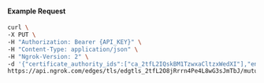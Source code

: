<!-- Code generated for API Clients. DO NOT EDIT. -->

#### Example Request

```bash
curl \
-X PUT \
-H "Authorization: Bearer {API_KEY}" \
-H "Content-Type: application/json" \
-H "Ngrok-Version: 2" \
-d '{"certificate_authority_ids":["ca_2tfL2IQskBM1TzwxaCltzxWedXI"],"enabled":true}' \
https://api.ngrok.com/edges/tls/edgtls_2tfL2O8jRrrn4Pe4L8wG3sJmTbJ/mutual_tls
```
